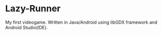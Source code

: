 # Lazy-Runner
My first videogame. Written in Java/Android using libGDX framework and Android Studio(IDE).
